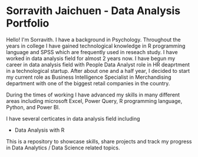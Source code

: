 # Sorravith Jaichuen - Data Analysis Portfolio
Hello! I'm Sorravith. I have a background in Psychology. Throughout the years in college I have gained technological knowledge in R programming language and SPSS which are frequently used in reseach study. I have worked in data analysis field for almost 2 years now. I have begun my career in data analysis field with People Data Analyst role in HR deaprtment in a technological startup. After about one and a half year, I decided to start my current role as Business Intelligence Specialist in Merchandising department with one of the biggest retail companies in the country.

During the times of working I have advanced my skills in many different areas including microsoft Excel, Power Query, R programming language, Python, and Power BI.

I have several certicates in data analysis field including
  - Data Analysis with R


This is a repository to showcase skills, share projects and track my progress in Data Analytics / Data Science related topics.
